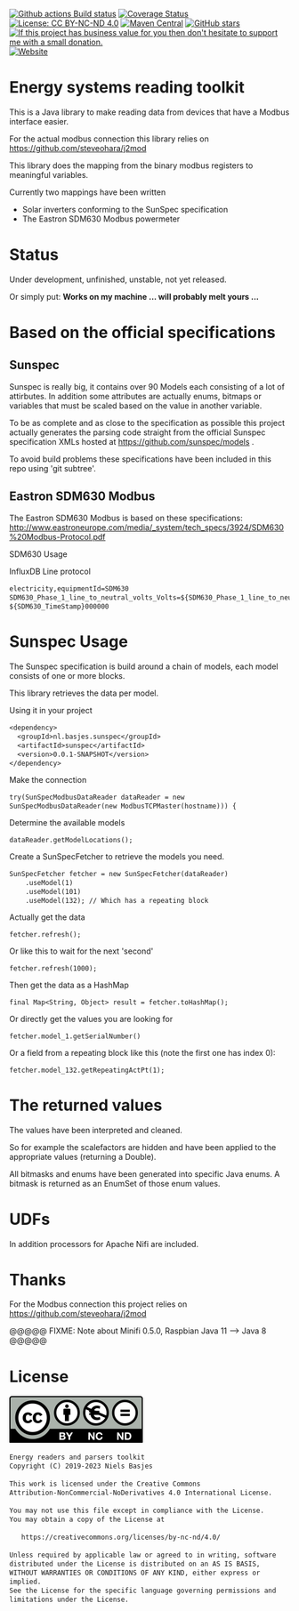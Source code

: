 [![Github actions Build status](https://img.shields.io/github/actions/workflow/status/nielsbasjes/energy/build.yml?branch=main)](https://github.com/nielsbasjes/energy/actions)
[![Coverage Status](https://img.shields.io/codecov/c/github/nielsbasjes/energy)](https://app.codecov.io/gh/nielsbasjes/energy)
[![License: CC BY-NC-ND 4.0](https://img.shields.io/badge/License-CC%20BY--NC--ND%204.0-lightgrey.svg)](https://creativecommons.org/licenses/by-nc-nd/4.0/)
[![Maven Central](https://img.shields.io/maven-central/v/nl.basjes.energy/energy-parent.svg)](https://central.sonatype.com/namespace/nl.basjes.energy)
[![GitHub stars](https://img.shields.io/github/stars/nielsbasjes/energy?label=GitHub%20stars)](https://github.com/nielsbasjes/energy/stargazers)
[![If this project has business value for you then don't hesitate to support me with a small donation.](https://img.shields.io/badge/Donations-via%20Paypal-blue.svg)](https://www.paypal.me/nielsbasjes)
[![Website](https://img.shields.io/badge/https://-energy.basjes.nl-blue.svg)](https://energy.basjes.nl/)

Energy systems reading toolkit
=======================

This is a Java library to make reading data from devices that have a Modbus interface easier.

For the actual modbus connection this library relies on https://github.com/steveohara/j2mod

This library does the mapping from the binary modbus registers to meaningful variables.

Currently two mappings have been written

- Solar inverters conforming to the SunSpec specification
- The Eastron SDM630 Modbus powermeter

Status
====
Under development, unfinished, unstable, not yet released.

Or simply put: **Works on my machine ... will probably melt yours ...**

Based on the official specifications
===
Sunspec
--
Sunspec is really big, it contains over 90 Models each consisting of a lot of attirbutes.
In addition some attributes are actually enums, bitmaps or variables that must be scaled based on the value in another variable.

To be as complete and as close to the specification as possible this project actually generates
the parsing code straight from the official Sunspec specification XMLs hosted at
https://github.com/sunspec/models .

To avoid build problems these specifications have been included in this repo using 'git subtree'.

Eastron SDM630 Modbus
--
The Eastron SDM630 Modbus is based on these specifications: http://www.eastroneurope.com/media/_system/tech_specs/3924/SDM630%20Modbus-Protocol.pdf


SDM630 Usage


InfluxDB Line protocol

    electricity,equipmentId=SDM630 SDM630_Phase_1_line_to_neutral_volts_Volts=${SDM630_Phase_1_line_to_neutral_volts_Volts},SDM630_Phase_2_line_to_neutral_volts_Volts=${SDM630_Phase_2_line_to_neutral_volts_Volts},SDM630_Phase_3_line_to_neutral_volts_Volts=${SDM630_Phase_3_line_to_neutral_volts_Volts},SDM630_Phase_1_current_Amps=${SDM630_Phase_1_current_Amps},SDM630_Phase_2_current_Amps=${SDM630_Phase_2_current_Amps},SDM630_Phase_3_current_Amps=${SDM630_Phase_3_current_Amps},SDM630_Phase_1_power_Watts=${SDM630_Phase_1_power_Watts},SDM630_Phase_2_power_Watts=${SDM630_Phase_2_power_Watts},SDM630_Phase_3_power_Watts=${SDM630_Phase_3_power_Watts},SDM630_Phase_1_volt_amps_VA=${SDM630_Phase_1_volt_amps_VA},SDM630_Phase_2_volt_amps_VA=${SDM630_Phase_2_volt_amps_VA},SDM630_Phase_3_volt_amps_VA=${SDM630_Phase_3_volt_amps_VA},SDM630_Phase_1_volt_amps_reactive_VAr=${SDM630_Phase_1_volt_amps_reactive_VAr},SDM630_Phase_2_volt_amps_reactive_VAr=${SDM630_Phase_2_volt_amps_reactive_VAr},SDM630_Phase_3_volt_amps_reactive_VAr=${SDM630_Phase_3_volt_amps_reactive_VAr},SDM630_Phase_1_power_factor__1_=${SDM630_Phase_1_power_factor__1_},SDM630_Phase_2_power_factor__1_=${SDM630_Phase_2_power_factor__1_},SDM630_Phase_3_power_factor__1_=${SDM630_Phase_3_power_factor__1_},SDM630_Phase_1_phase_angle_Degrees=${SDM630_Phase_1_phase_angle_Degrees},SDM630_Phase_2_phase_angle_Degrees=${SDM630_Phase_2_phase_angle_Degrees},SDM630_Phase_3_phase_angle_Degrees=${SDM630_Phase_3_phase_angle_Degrees},SDM630_Average_line_to_neutral_volts_Volts=${SDM630_Average_line_to_neutral_volts_Volts},SDM630_Average_line_current_Amps=${SDM630_Average_line_current_Amps},SDM630_Sum_of_line_currents_Amps=${SDM630_Sum_of_line_currents_Amps},SDM630_Total_system_power_Watts=${SDM630_Total_system_power_Watts},SDM630_Total_system_volt_amps_VA=${SDM630_Total_system_volt_amps_VA},SDM630_Total_system_VAr_VAr=${SDM630_Total_system_VAr_VAr},SDM630_Total_system_power_factor__1_=${SDM630_Total_system_power_factor__1_},SDM630_Total_system_phase_angle_Degrees=${SDM630_Total_system_phase_angle_Degrees},SDM630_Frequency_of_supply_voltages_Hz=${SDM630_Frequency_of_supply_voltages_Hz},SDM630_Import_Wh_since_last_reset_2__kWh_MWh=${SDM630_Import_Wh_since_last_reset_2__kWh_MWh},SDM630_Export_Wh_since_last_reset_2__kWH_MWh=${SDM630_Export_Wh_since_last_reset_2__kWH_MWh},SDM630_Import_VArh_since_last_reset_2__kVArh_MVArh=${SDM630_Import_VArh_since_last_reset_2__kVArh_MVArh},SDM630_Export_VArh_since_last_reset_2__kVArh_MVArh=${SDM630_Export_VArh_since_last_reset_2__kVArh_MVArh},SDM630_VAh_since_last_reset__2__kVAh_MVAh=${SDM630_VAh_since_last_reset__2__kVAh_MVAh},SDM630_Ah_since_last_reset__3__Ah_kAh=${SDM630_Ah_since_last_reset__3__Ah_kAh},SDM630_Total_system_power_demand__4__W=${SDM630_Total_system_power_demand__4__W},SDM630_Maximum_total_system_power_demand_4__VA=${SDM630_Maximum_total_system_power_demand_4__VA},SDM630_Total_system_VA_demand_VA=${SDM630_Total_system_VA_demand_VA},SDM630_Maximum_total_VA_system_demand_VA=${SDM630_Maximum_total_VA_system_demand_VA},SDM630_Neutral_current_demand_Amps=${SDM630_Neutral_current_demand_Amps},SDM630_Maximum_neutral_current_demand_Amps=${SDM630_Maximum_neutral_current_demand_Amps},SDM630_Line_1_to_Line_2_volts_Volts=${SDM630_Line_1_to_Line_2_volts_Volts},SDM630_Line_2_to_Line_3_volts_Volts=${SDM630_Line_2_to_Line_3_volts_Volts},SDM630_Line_3_to_Line_1_volts_Volts=${SDM630_Line_3_to_Line_1_volts_Volts},SDM630_Average_line_to_line_volts_Volts=${SDM630_Average_line_to_line_volts_Volts},SDM630_Neutral_current_Amps=${SDM630_Neutral_current_Amps},SDM630_Phase_1_L_N_volts_THD_Pct=${SDM630_Phase_1_L_N_volts_THD_Pct},SDM630_Phase_2_L_N_volts_THD_Pct=${SDM630_Phase_2_L_N_volts_THD_Pct},SDM630_Phase_3_L_N_volts_THD_Pct=${SDM630_Phase_3_L_N_volts_THD_Pct},SDM630_Phase_1_Current_THD_Pct=${SDM630_Phase_1_Current_THD_Pct},SDM630_Phase_2_Current_THD_Pct=${SDM630_Phase_2_Current_THD_Pct},SDM630_Phase_3_Current_THD_Pct=${SDM630_Phase_3_Current_THD_Pct},SDM630_Average_line_to_neutral_volts_THD_Pct=${SDM630_Average_line_to_neutral_volts_THD_Pct},SDM630_Average_line_current_THD_Pct=${SDM630_Average_line_current_THD_Pct},SDM630_Total_system_power_factor__5__Degrees=${SDM630_Total_system_power_factor__5__Degrees},SDM630_Phase_1_current_demand_Amps=${SDM630_Phase_1_current_demand_Amps},SDM630_Phase_2_current_demand_Amps=${SDM630_Phase_2_current_demand_Amps},SDM630_Phase_3_current_demand_Amps=${SDM630_Phase_3_current_demand_Amps},SDM630_Maximum_phase_1_current_demand_Amps=${SDM630_Maximum_phase_1_current_demand_Amps},SDM630_Maximum_phase_2_current_demand_Amps=${SDM630_Maximum_phase_2_current_demand_Amps},SDM630_Maximum_phase_3_current_demand_Amps=${SDM630_Maximum_phase_3_current_demand_Amps},SDM630_Line_1_to_line_2_volts_THD_Pct=${SDM630_Line_1_to_line_2_volts_THD_Pct},SDM630_Line_2_to_line_3_volts_THD_Pct=${SDM630_Line_2_to_line_3_volts_THD_Pct},SDM630_Line_3_to_line_1_volts_THD_Pct=${SDM630_Line_3_to_line_1_volts_THD_Pct},SDM630_Average_line_to_line_volts_THD_Pct=${SDM630_Average_line_to_line_volts_THD_Pct},SDM630_Total_kWh_kWh=${SDM630_Total_kWh_kWh},SDM630_Total_kVArh_kVArh=${SDM630_Total_kVArh_kVArh},SDM630_L1_import_kWh_kWh=${SDM630_L1_import_kWh_kWh},SDM630_L2_import_kWh_kWh=${SDM630_L2_import_kWh_kWh},SDM630_L3_import_kWh_kWh=${SDM630_L3_import_kWh_kWh},SDM630_L1_export_kWh_kWh=${SDM630_L1_export_kWh_kWh},SDM630_L2_export_kWh_kWh=${SDM630_L2_export_kWh_kWh},SDM630_L3_export_kWh_kWh=${SDM630_L3_export_kWh_kWh},SDM630_L1_total_kWh_kWh=${SDM630_L1_total_kWh_kWh},SDM630_L2_total_kWh_kWh=${SDM630_L2_total_kWh_kWh},SDM630_L3_total_kWh_kWh=${SDM630_L3_total_kWh_kWh},SDM630_L1_import_kVArh_kVArh=${SDM630_L1_import_kVArh_kVArh},SDM630_L2_import_kVArh_kVArh=${SDM630_L2_import_kVArh_kVArh},SDM630_L3_import_kVArh_kVArh=${SDM630_L3_import_kVArh_kVArh},SDM630_L1_export_kVArh_kVArh=${SDM630_L1_export_kVArh_kVArh},SDM630_L2_export_kVArh_kVArh=${SDM630_L2_export_kVArh_kVArh},SDM630_L3_export_kVArh_kVArh=${SDM630_L3_export_kVArh_kVArh},SDM630_L1_total_kVArh_kVArh=${SDM630_L1_total_kVArh_kVArh},SDM630_L2_total_kVArh_kVArh=${SDM630_L2_total_kVArh_kVArh},SDM630_L3_total_kVArh_kVArh=${SDM630_L3_total_kVArh_kVArh} ${SDM630_TimeStamp}000000

Sunspec Usage
===
The Sunspec specification is build around a chain of models, each model consists of one or more blocks.

This library retrieves the data per model.

Using it in your project

    <dependency>
      <groupId>nl.basjes.sunspec</groupId>
      <artifactId>sunspec</artifactId>
      <version>0.0.1-SNAPSHOT</version>
    </dependency>

Make the connection

    try(SunSpecModbusDataReader dataReader = new SunSpecModbusDataReader(new ModbusTCPMaster(hostname))) {

Determine the available models

    dataReader.getModelLocations();

Create a SunSpecFetcher to retrieve the models you need.

    SunSpecFetcher fetcher = new SunSpecFetcher(dataReader)
        .useModel(1)
        .useModel(101)
        .useModel(132); // Which has a repeating block

Actually get the data

    fetcher.refresh();

Or like this to wait for the next 'second'

    fetcher.refresh(1000);

Then get the data as a HashMap

    final Map<String, Object> result = fetcher.toHashMap();

Or directly get the values you are looking for

    fetcher.model_1.getSerialNumber()

Or a field from a repeating block like this (note the first one has index 0):

    fetcher.model_132.getRepeatingActPt(1);

The returned values
===
The values have been interpreted and cleaned.

So for example the scalefactors are hidden and have been applied to the appropriate values (returning a Double).

All bitmasks and enums have been generated into specific Java enums.
A bitmask is returned as an EnumSet of those enum values.

UDFs
===
In addition processors for Apache Nifi are included.

Thanks
===
For the Modbus connection this project relies on https://github.com/steveohara/j2mod



@@@@@
FIXME: Note about Minifi 0.5.0, Raspbian Java 11 --> Java 8
@@@@@

License
=======

![Creative Commons Attribution-NonCommercial-NoDerivatives 4.0 International License](docs/by-nc-nd.eu.svg)

    Energy readers and parsers toolkit
    Copyright (C) 2019-2023 Niels Basjes

    This work is licensed under the Creative Commons
    Attribution-NonCommercial-NoDerivatives 4.0 International License.

    You may not use this file except in compliance with the License.
    You may obtain a copy of the License at

       https://creativecommons.org/licenses/by-nc-nd/4.0/

    Unless required by applicable law or agreed to in writing, software
    distributed under the License is distributed on an AS IS BASIS,
    WITHOUT WARRANTIES OR CONDITIONS OF ANY KIND, either express or implied.
    See the License for the specific language governing permissions and
    limitations under the License.

